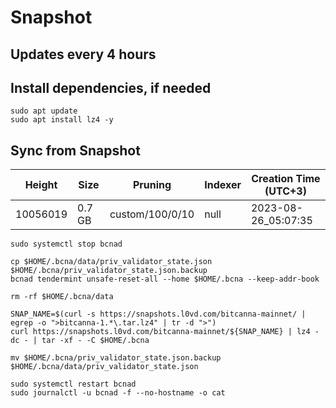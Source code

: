 # Snapshot

## Updates every 4 hours

## Install dependencies, if needed
```
sudo apt update
sudo apt install lz4 -y
```

## Sync from Snapshot  
| Height  | Size | Pruning | Indexer | Creation Time (UTC+3) |
| --------- | --------- | --------- | --------- | --------- |
| 10056019  | 0.7 GB  | custom/100/0/10 | null | 2023-08-26_05:07:35 |

```
sudo systemctl stop bcnad

cp $HOME/.bcna/data/priv_validator_state.json $HOME/.bcna/priv_validator_state.json.backup
bcnad tendermint unsafe-reset-all --home $HOME/.bcna --keep-addr-book

rm -rf $HOME/.bcna/data 

SNAP_NAME=$(curl -s https://snapshots.l0vd.com/bitcanna-mainnet/ | egrep -o ">bitcanna-1.*\.tar.lz4" | tr -d ">")
curl https://snapshots.l0vd.com/bitcanna-mainnet/${SNAP_NAME} | lz4 -dc - | tar -xf - -C $HOME/.bcna

mv $HOME/.bcna/priv_validator_state.json.backup $HOME/.bcna/data/priv_validator_state.json

sudo systemctl restart bcnad
sudo journalctl -u bcnad -f --no-hostname -o cat